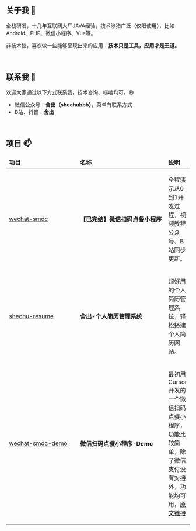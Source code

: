 <h2>关于我 👋</h2>

<p>全栈研发，十几年互联网大厂JAVA经验，技术涉猎广泛（仅限使用），比如Android、PHP、微信小程序、Vue等。</p>

<p>非技术控，喜欢做一些能够呈现出来的应用：<b>技术只是工具，应用才是王道。</b></p>
<br>
<h2> 联系我 💬</h2>
<p>欢迎大家通过以下方式联系我，技术咨询、唠嗑均可。😄</p>
<ul>
    <li>微信公众号：<b>舍出（shechubbb）</b>，菜单有联系方式</li>
    <li>B站、抖音：<b>舍出</b></li>
</ul>  
<br>
<h2> 项目 📫</h2>

<table>
    <thead>
        <td width=200><b>项目</b></td>
        <td width=260><b>名称</b></td>
        <td><b>说明</b></td>
    </thead>
    <tbody>
        <tr>
            <td><p><a target="_blank" href="https://github.com/jarcms/wechat-smdc">wechat-smdc</a></p></td>
            <td><p><b>【已完结】微信扫码点餐小程序</b></p></td>
            <td><p>全程演示从0到1开发过程，视频教程公众号、B站同步更新。</p></td>
        </tr>
        <tr>
            <td><p><a target="_blank" href="https://github.com/jarcms/shechu-resume">shechu-resume</a></p></td>
            <td><p><b>舍出-个人简历管理系统</b></p></td>
            <td><p>超好用的个人简历管理系统，轻松搭建个人简历网站。</p></td>
        </tr>
        <tr>
            <td><p><a target="_blank" href="https://github.com/jarcms/wechat-smdc-demo">wechat-smdc-demo</a></p></td>
            <td><p><b>微信扫码点餐小程序-Demo</b></p></td>
            <td><p>最初用Cursor开发的一个微信扫码点餐小程序，功能比较简单，除了微信支付没有对接外，功能均可用，<a target="_blank" href="https://mp.weixin.qq.com/s/FidwEfxYgW4Urgn6JV7FHw">原文链接</a></p></td>
        </tr>
    </tbody>
</table>
